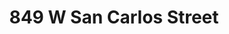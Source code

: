 ---
title: 849 W San Carlos Street
address: 849 W San Carlos St, San Jose, CA 95126
developer: Swenson
municipality: San Jose
units: 64
phase: Under Review
permits:
    PRE24-393:
        status: Under Review
        initial_date: 2024-12-23
        final_date: None
        apn: [26139029]
        address: 849 W San Carlos St, San Jose, CA 95126
        description: To request preliminary feedback for a 64-unit townhome product (assuming no Density Bonus Law) and discuss zoning conformance
        names: Mark Pilarczyk w/ Swenson;
geometry: ['37.32393929654639', '-121.90591281167434']
published: True
---